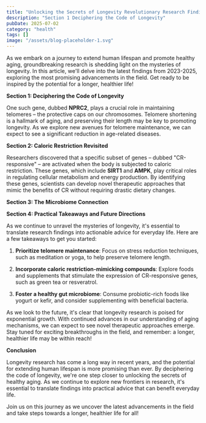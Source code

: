 ```yaml
---
title: "Unlocking the Secrets of Longevity Revolutionary Research Findings"
description: "Section 1 Deciphering the Code of Longevity"
pubDate: 2025-07-02
category: "health"
tags: []
image: "/assets/blog-placeholder-1.svg"
---
```


As we embark on a journey to extend human lifespan and promote healthy aging, groundbreaking research is shedding light on the mysteries of longevity. In this article, we'll delve into the latest findings from 2023-2025, exploring the most promising advancements in the field. Get ready to be inspired by the potential for a longer, healthier life!

**Section 1: Deciphering the Code of Longevity**

One such gene, dubbed **NPRC2**, plays a crucial role in maintaining telomeres – the protective caps on our chromosomes. Telomere shortening is a hallmark of aging, and preserving their length may be key to promoting longevity. As we explore new avenues for telomere maintenance, we can expect to see a significant reduction in age-related diseases.

**Section 2: Caloric Restriction Revisited**

Researchers discovered that a specific subset of genes – dubbed "CR-responsive" – are activated when the body is subjected to caloric restriction. These genes, which include **SIRT1** and **AMPK**, play critical roles in regulating cellular metabolism and energy production. By identifying these genes, scientists can develop novel therapeutic approaches that mimic the benefits of CR without requiring drastic dietary changes.

**Section 3: The Microbiome Connection**

**Section 4: Practical Takeaways and Future Directions**

As we continue to unravel the mysteries of longevity, it's essential to translate research findings into actionable advice for everyday life. Here are a few takeaways to get you started:

1. **Prioritize telomere maintenance**: Focus on stress reduction techniques, such as meditation or yoga, to help preserve telomere length.

2. **Incorporate caloric restriction-mimicking compounds**: Explore foods and supplements that stimulate the expression of CR-responsive genes, such as green tea or resveratrol.

3. **Foster a healthy gut microbiome**: Consume probiotic-rich foods like yogurt or kefir, and consider supplementing with beneficial bacteria.

As we look to the future, it's clear that longevity research is poised for exponential growth. With continued advances in our understanding of aging mechanisms, we can expect to see novel therapeutic approaches emerge. Stay tuned for exciting breakthroughs in the field, and remember: a longer, healthier life may be within reach!

**Conclusion**

Longevity research has come a long way in recent years, and the potential for extending human lifespan is more promising than ever. By deciphering the code of longevity, we're one step closer to unlocking the secrets of healthy aging. As we continue to explore new frontiers in research, it's essential to translate findings into practical advice that can benefit everyday life.

Join us on this journey as we uncover the latest advancements in the field and take steps towards a longer, healthier life for all!